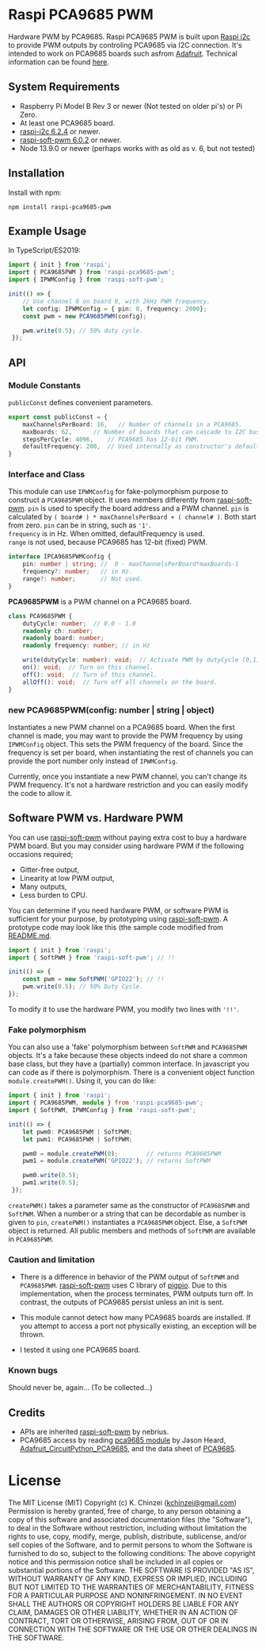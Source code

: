 # Raspi PCA9685 PWM

Hardware PWM by PCA9685.
Raspi PCA9685 PWM is built upon
[Raspi i2c](https://github.com/nebrius/raspi-i2c) to
provide PWM outputs by controling PCA9685 via I2C connection.
It's intended to work on PCA9685 boards such asfrom [Adafruit](https://www.adafruit.com/product/815).
Technical information can be found [here](https://learn.adafruit.com/16-channel-pwm-servo-driver).

## System Requirements

- Raspberry Pi Model B Rev 3 or newer (Not tested on older pi's) or Pi
  Zero.
- At least one PCA9685 board.
- [raspi-i2c 6.2.4](https://github.com/nebrius/raspi-i2c) or newer.
- [raspi-soft-pwm 6.0.2](https://github.com/nebrius/raspi-soft-pwm) or newer.
- Node 13.9.0 or newer (perhaps works with as old as v. 6, but not tested)

## Installation

Install with npm:

```Shell
npm install raspi-pca9685-pwm
```

## Example Usage

In TypeScript/ES2019:

```TypeScript
import { init } from 'raspi';
import { PCA9685PWM } from 'raspi-pca9685-pwm';
import { IPWMConfig } from 'raspi-soft-pwm';

init(() => {
    // Use channel 0 on board 0, with 2kHz PWM frequency.
    let config: IPWMConfig = { pin: 0, frequency: 2000};
    const pwm = new PCA9685PWM(config);

    pwm.write(0.5); // 50% duty cycle.
 });
```

## API

### Module Constants

`publicConst` defines convenient parameters.

```TypeScript
export const publicConst = {
    maxChannelsPerBoard: 16,   // Number of channels in a PCA9685.
    maxBoards: 62,      // Number of boards that can cascade to I2C bus.
    stepsPerCycle: 4096,    // PCA9685 has 12-bit PWM.
    defaultFrequency: 200,  // Used internally as constructor's default
}
```

### Interface and Class

This module can use `IPWMConfig` for fake-polymorphism purpose to
construct a `PCA9685PWM` object. It uses members differently from
[raspi-soft-pwm](https://github.com/nebrius/raspi-soft-pwm).
`pin` is used to specify the board address and a PWM channel. `pin` is
calculated by `( board# ) * maxChannelsPerBoard + ( channel# )`.
Both start from zero. `pin` can be in string, such as `'1'`.  
`frequency` is in Hz. When omitted, defaultFrequency is used.  
`range` is not used, because PCA9685 has 12-bit (fixed) PWM.

```TypeScript
interface IPCA9685PWMConfig {
    pin: number | string; //  0 - maxChannelsPerBoard*maxBoards-1
    frequency?: number;   // in Hz.
    range?: number;       // Not used.
}
```

**PCA9685PWM** is a PWM channel on a PCA9685 board.

```TypeScript
class PCA9685PWM {
    dutyCycle: number;  // 0.0 - 1.0
    readonly ch: number;
    readonly board: number;
    readonly frequency: number; // in Hz

    write(dutyCycle: number): void;  // Activate PWM by dutyCycle [0,1].
    on(): void;  // Turn on this channel.
    off(): void;  // Turn of this channel.
    allOff(): void;  // Turn off all channels on the board.
}
```

### new PCA9685PWM(config: number | string | object)

Instantiates a new PWM channel on a PCA9685 board. When the first channel
is made, you may want to provide the PWM frequency by using
`IPWMConfig` object. This sets the PWM frequency of the
board. Since the frequency is set per board, when instantiating the
rest of channels you can provide the port number only instead of
`IPWMConfig`.

Currently, once you instantiate a new PWM channel, you can't change
its PWM frequency. It's not a hardware restriction and you can easily
modify the code to allow it.

## Software PWM vs. Hardware PWM

You can use
[raspi-soft-pwm](https://github.com/nebrius/raspi-soft-pwm) without paying
extra cost to buy a hardware PWM board. But you may consider using hardware PWM
if the following occasions required;

- Gitter-free output,
- Linearity at low PWM output,
- Many outputs,
- Less burden to CPU.

You can determine if you need hardware PWM, or software PWM is
sufficient for your purpose, by prototyping using
[raspi-soft-pwm](https://github.com/nebrius/raspi-soft-pwm).
A prototype code may look like this (the sample code modified from
[README.md](https://github.com/nebrius/raspi-soft-pwm/blob/master/README.md).

```TypeScript
import { init } from 'raspi';
import { SoftPWM } from 'raspi-soft-pwm'; // !!

init(() => {
    const pwm = new SoftPWM('GPIO22'); // !!
    pwm.write(0.5); // 50% Duty Cycle.
});
```

To modify it to use the hardware PWM, you modify two lines with `'!!'`.

### Fake polymorphism

You can also use a 'fake' polymorphism between `SoftPWM` and
`PCA9685PWM` objects. It's a fake because these objects indeed do not
share a common base class, but they have a (partially) common interface.
In javascript you can code as if there is polymorphism.
There is a convenient object function `module.createPWM()`.
Using it, you can do like:

```TypeScript
import { init } from 'raspi';
import { PCA9685PWM, module } from 'raspi-pca9685-pwm';
import { SoftPWM, IPWMConfig } from 'raspi-soft-pwm';

init(() => {
    let pwm0: PCA9685PWM | SoftPWM;
    let pwm1: PCA9685PWM | SoftPWM;

    pwm0 = module.createPWM(0);        // returns PCA9685PWM
    pwm1 = module.createPWM('GPIO22'); // returns SoftPWM

    pwm0.write(0.5);
    pwm1.write(0.5);
 });
```

`createPWM()` takes a parameter same as the constructor of
`PCA9685PWM` and `SoftPWM`. When a number or a string that can be
decordable as number is given to `pin`, `createPWM()` instantiates a
`PCA9685PWM` object. Else, a `SoftPWM` object is returned. All public
members and methods of `SoftPWM` are available in `PCA9685PWM`.

### Caution and limitation

- There is a difference in behavior of the PWM output of `SoftPWM` and `PCA9685PWM`.
  [raspi-soft-pwm](https://github.com/nebrius/raspi-soft-pwm)
  uses C library of [pigpio](http://abyz.me.uk/rpi/pigpio/cif.html). Due
  to this implementation, when the process terminates, PWM outputs turn
  off. In contrast, the outputs of PCA9685 persist unless an init is sent.

- This module cannot detect how many PCA9685 boards are installed.
  If you attempt to access a port not physically existing, an exception will
  be thrown.

- I tested it using one PCA9685 board.

### Known bugs

Should never be, again...
(To be collected...)

## Credits

- APIs are inherited
  [raspi-soft-pwm](https://github.com/nebrius/raspi-soft-pwm) by nebrius.
- PCA9685 access by reading [pca9685 module](https://www.npmjs.com/package/pca9685) by Jason Heard,
  [Adafruit_CircuitPython_PCA9685](https://github.com/adafruit/Adafruit_CircuitPython_PCA9685),
  and the data sheet of [PCA9685](https://www.nxp.com/products/power-management/lighting-driver-and-controller-ics/ic-led-controllers/16-channel-12-bit-pwm-fm-plus-ic-bus-led-controller:PCA9685).

# License

The MIT License (MIT)
Copyright (c) K. Chinzei (kchinzei@gmail.com)
Permission is hereby granted, free of charge, to any person obtaining a copy
of this software and associated documentation files (the "Software"), to deal
in the Software without restriction, including without limitation the rights
to use, copy, modify, merge, publish, distribute, sublicense, and/or sell
copies of the Software, and to permit persons to whom the Software is
furnished to do so, subject to the following conditions:
The above copyright notice and this permission notice shall be included in
all copies or substantial portions of the Software.
THE SOFTWARE IS PROVIDED "AS IS", WITHOUT WARRANTY OF ANY KIND, EXPRESS OR
IMPLIED, INCLUDING BUT NOT LIMITED TO THE WARRANTIES OF MERCHANTABILITY,
FITNESS FOR A PARTICULAR PURPOSE AND NONINFRINGEMENT. IN NO EVENT SHALL THE
AUTHORS OR COPYRIGHT HOLDERS BE LIABLE FOR ANY CLAIM, DAMAGES OR OTHER
LIABILITY, WHETHER IN AN ACTION OF CONTRACT, TORT OR OTHERWISE, ARISING FROM,
OUT OF OR IN CONNECTION WITH THE SOFTWARE OR THE USE OR OTHER DEALINGS IN
THE SOFTWARE.
